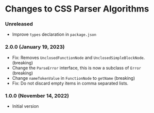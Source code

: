 # Changes to CSS Parser Algorithms

### Unreleased

- Improve `types` declaration in `package.json`

### 2.0.0 (January 19, 2023)

- Fix: Removes `UnclosedFunctionNode` and `UnclosedSimpleBlockNode`. (breaking)
- Change the `ParseError` interface, this is now a subclass of `Error` (breaking)
- Change `nameTokenValue` in `FunctionNode` to `getName` (breaking)
- Fix: Do not discard empty items in comma separated lists.

### 1.0.0 (November 14, 2022)

- Initial version
